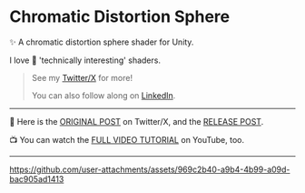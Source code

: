 # Chromatic Distortion Sphere

✨ A chromatic distortion sphere shader for Unity.

I love 💖 'technically interesting' shaders.

> See my [Twitter/X](https://x.com/TheMirzaBeig/) for more!
>
> You can also follow along on [LinkedIn](https://www.linkedin.com/in/mirzabeig/).

---

🔗 Here is the [ORIGINAL POST](https://x.com/TheMirzaBeig/status/1825854303635898540) on Twitter/X, and the [RELEASE POST](https://x.com/TheMirzaBeig/status/1827280942852907023).

📺 You can watch the [FULL VIDEO TUTORIAL](https://youtu.be/0Cr6RnuNtuo) on YouTube, too.

---

https://github.com/user-attachments/assets/969c2b40-a9b4-4b99-a09d-bac905ad1413
